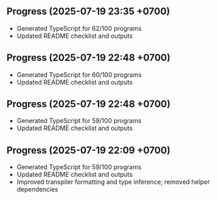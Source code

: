 ## Progress (2025-07-19 23:35 +0700)
- Generated TypeScript for 62/100 programs
- Updated README checklist and outputs

## Progress (2025-07-19 22:48 +0700)
- Generated TypeScript for 60/100 programs
- Updated README checklist and outputs

## Progress (2025-07-19 22:48 +0700)
- Generated TypeScript for 59/100 programs
- Updated README checklist and outputs

## Progress (2025-07-19 22:09 +0700)
- Generated TypeScript for 59/100 programs
- Updated README checklist and outputs
- Improved transpiler formatting and type inference; removed helper dependencies

